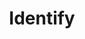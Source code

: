 ---
title: "Identify"
index:
  - identify
permalink: /spells/identify/
tags:
  - Spell
  - 1st Level
  - Divination
available_for:
  - Bard
  - Wizard
level: "1st Level"
school: "Divination"
range: "Touch"
comp:
  - V
  - S
  - M
material: "a pearl worth at least 100gp and an owl feather."
cast_time: "1 Minute"
ritual: true
description: |
  You choose one object that you must touch throughout the casting of the spell. If it is a magic item or some other magic-imbued object, you learn its properties and how to use them, whether it requires attunement to use, and how many charges it has, if any. You learn whether any spells are affecting the item and what they are. If the item was created by a spell, you learn which spell created it.

  If you instead touch a creature throughout the casting, you learn what spells, if any, are currently affecting it.
excerpt: "You choose one object that you must touch throughout the casting of the spell."
source: "Basic Rules"
---